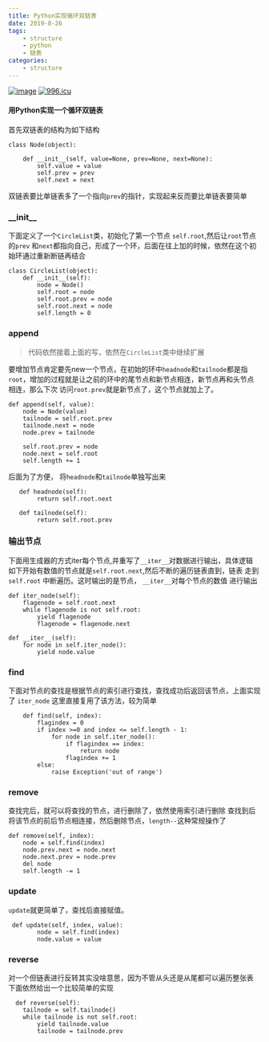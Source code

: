 ```yaml
---
title: Python实现循环双链表
date: 2019-8-26
tags: 
    - structure
    - python
    - 链表
categories: 
    - structure
---
```


[![image](https://img.shields.io/github/issues/jccjd/structure_algorithm)](https://github.com/jccjd)
[![996.icu](https://img.shields.io/badge/link-996.icu-red.svg)](https://996.icu)

#### 用Python实现一个循环双链表
首先双链表的结构为如下结构
    
    class Node(object):
    
        def __init__(self, value=None, prev=None, next=None):
            self.value = value
            self.prev = prev
            self.next = next
双链表要比单链表多了一个指向`prev`的指针，实现起来反而要比单链表要简单
### \_\_init__
下面定义了一个`CircleList`类，初始化了第一个节点 `self.root`,然后让`root`节点的`prev`
和`next`都指向自己，形成了一个环，后面在往上加的时候，依然在这个初始环通过重新断链再结合


    class CircleList(object):
        def __init__(self):
            node = Node()
            self.root = node
            self.root.prev = node
            self.root.next = node
            self.length = 0


### append
>代码依然接着上面的写，依然在`CircleList`类中继续扩展

要增加节点肯定要先new一个节点，在初始的环中`headnode`和`tailnode`都是指
`root`，增加的过程就是让之前的环中的尾节点和新节点相连，新节点再和头节点相连，那么下次
访问`root.prev`就是新节点了，这个节点就加上了。

    
    def append(self, value):
        node = Node(value)
        tailnode = self.root.prev
        tailnode.next = node
        node.prev = tailnode

        self.root.prev = node
        node.next = self.root
        self.length += 1
后面为了方便， 将`headnode`和`tailnode`单独写出来
    
       def headnode(self):
            return self.root.next

       def tailnode(self):
            return self.root.prev

### 输出节点
下面用生成器的方式iter每个节点,并重写了`__iter__`对数据进行输出，具体逻辑
如下开始有数值的节点就是`self.root.next`,然后不断的遍历链表直到，链表
走到`self.root` 中断遍历。这时输出的是节点， `__iter__`对每个节点的数值
进行输出


    def iter_node(self):
        flagenode = self.root.next
        while flagenode is not self.root:
            yield flagenode
            flagenode = flagenode.next

    def __iter__(self):
        for node in self.iter_node():
            yield node.value
### find
下面对节点的查找是根据节点的索引进行查找，查找成功后返回该节点，上面实现了
`iter_node` 这里直接复用了该方法，较为简单

   
        def find(self, index):
            flagindex = 0
            if index >=0 and index <= self.length - 1:
                for node in self.iter_node():
                    if flagindex == index:
                        return node
                    flagindex += 1
            else:
                raise Exception('out of range')
### remove
查找完后，就可以将查找的节点，进行删除了，依然使用索引进行删除
查找到后将该节点的前后节点相连接，然后删除节点，`length--`这种常规操作了

    def remove(self, index):
        node = self.find(index)
        node.prev.next = node.next
        node.next.prev = node.prev
        del node
        self.length -= 1

### update
`update`就更简单了，查找后直接赋值。

     def update(self, index, value):
            node = self.find(index)
            node.value = value

### reverse
对一个但链表进行反转其实没啥意思，因为不管从头还是从尾都可以遍历整张表
下面依然给出一个比较简单的实现

      def reverse(self):
        tailnode = self.tailnode()
        while tailnode is not self.root:
            yield tailnode.value
            tailnode = tailnode.prev
